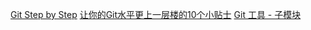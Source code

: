 [Git Step by Step](http://blog.jobbole.com/84644/)
[让你的Git水平更上一层楼的10个小贴士](http://blog.jobbole.com/75348/)
[Git 工具 - 子模块](http://git-scm.com/book/zh/v1/Git-工具-子模块)
